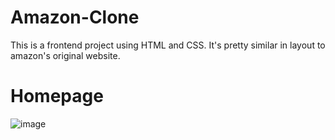 # Amazon-Clone
This is a frontend project using HTML and CSS. It's pretty similar in layout to amazon's original website.

# Homepage
![image](https://github.com/TanushreeBorase/Amazon-Clone/assets/130696335/04afd530-1291-4c62-99ff-d8e55bbb95fc)

